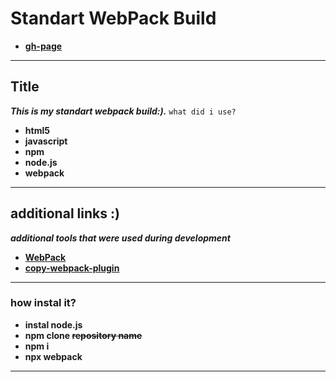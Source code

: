 # Standart WebPack Build
* **[gh-page](https://antonoshurek.github.io/My__Webpack--BUild/)**
---

## Title
***This is my standart webpack build:).***
`what did i use?`
* **html5**
* **javascript**
* **npm**
* **node.js**
* **webpack**

---

## additional links :)
***additional tools that were used during development***

* **[WebPack](https://webpack.js.org/)**
* **[copy-webpack-plugin](https://github.com/webpack-contrib/copy-webpack-plugin)**

---

### how instal it?

* **instal node.js**
* **npm clone ~~repository name~~**
* **npm i**
* **npx webpack**

---
